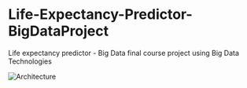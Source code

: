 # Life-Expectancy-Predictor-BigDataProject
Life expectancy predictor - Big Data final course project using Big Data Technologies


![Architecture](https://github.com/maheshg23/Life-Expectancy-Predictor-BigDataProject/tree/master/img/LifeExpectancyArchitecture.png)


